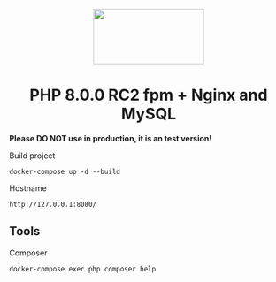 <p align="center">
	<img src="https://www.lukashron.cz/media/files/php.png" width="200" height="100">
</p>

<h1 align="center">PHP 8.0.0 RC2 fpm + Nginx and MySQL</h1>

**Please DO NOT use in production, it is an test version!**

Build project
```
docker-compose up -d --build
```

Hostname
```
http://127.0.0.1:8080/
```

## Tools

Composer
```
docker-compose exec php composer help
```